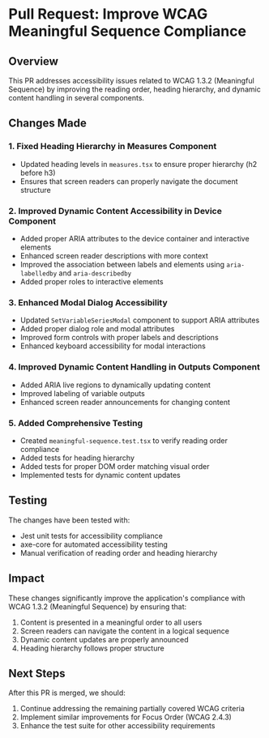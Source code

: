 # Pull Request: Improve WCAG Meaningful Sequence Compliance

## Overview
This PR addresses accessibility issues related to WCAG 1.3.2 (Meaningful Sequence) by improving the reading order, heading hierarchy, and dynamic content handling in several components.

## Changes Made

### 1. Fixed Heading Hierarchy in Measures Component
- Updated heading levels in `measures.tsx` to ensure proper hierarchy (h2 before h3)
- Ensures that screen readers can properly navigate the document structure

### 2. Improved Dynamic Content Accessibility in Device Component
- Added proper ARIA attributes to the device container and interactive elements
- Enhanced screen reader descriptions with more context
- Improved the association between labels and elements using `aria-labelledby` and `aria-describedby`
- Added proper roles to interactive elements

### 3. Enhanced Modal Dialog Accessibility
- Updated `SetVariableSeriesModal` component to support ARIA attributes
- Added proper dialog role and modal attributes
- Improved form controls with proper labels and descriptions
- Enhanced keyboard accessibility for modal interactions

### 4. Improved Dynamic Content Handling in Outputs Component
- Added ARIA live regions to dynamically updating content
- Improved labeling of variable outputs
- Enhanced screen reader announcements for changing content

### 5. Added Comprehensive Testing
- Created `meaningful-sequence.test.tsx` to verify reading order compliance
- Added tests for heading hierarchy
- Added tests for proper DOM order matching visual order
- Implemented tests for dynamic content updates

## Testing
The changes have been tested with:
- Jest unit tests for accessibility compliance
- axe-core for automated accessibility testing
- Manual verification of reading order and heading hierarchy

## Impact
These changes significantly improve the application's compliance with WCAG 1.3.2 (Meaningful Sequence) by ensuring that:
1. Content is presented in a meaningful order to all users
2. Screen readers can navigate the content in a logical sequence
3. Dynamic content updates are properly announced
4. Heading hierarchy follows proper structure

## Next Steps
After this PR is merged, we should:
1. Continue addressing the remaining partially covered WCAG criteria
2. Implement similar improvements for Focus Order (WCAG 2.4.3)
3. Enhance the test suite for other accessibility requirements 